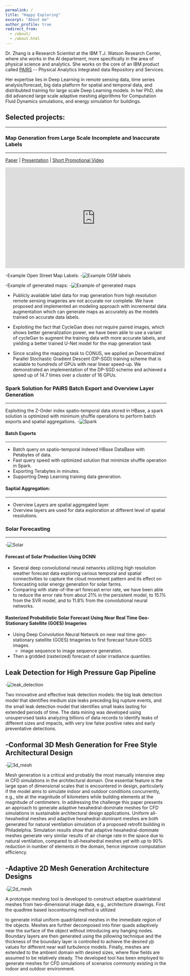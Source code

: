 ```yaml
---
permalink: /
title: "Happy Exploring"
excerpt: "About me"
author_profile: true
redirect_from: 
  - /about/
  - /about.html
---
```

Dr. Zhang is a Research Scientist at the IBM T.J. Watson Research Center, where she works in the AI department, more specifically in the area of physical science and analytics. She works on the core of an IBM product called [PAIRS](https://www.ibm.com/us-en/marketplace/geospatial-big-data-analytics) -- Physical Analytics Integrated data Repository and Services.

Her expertise lies in Deep Learning in remote sensing data, time series analysis/forecast, big data platform for spatial and temporal data, and distribubted training for large scale Deep Learning models. In her PhD, she did advanced large scale adaptive meshing algorithms for Computation Fluid Dynamics simulations, and energy simulation for buildings.


## Selected projects:
----------------


### Map Generation from Large Scale Incomplete and Inaccurate Labels 
---------------
[Paper](https://arxiv.org/pdf/1703.10593.pdf) | [Presentation](https://youtu.be/RXxh1PMvLW0) | [Short Promotional Video](https://youtu.be/6pZJmnIUTAc)

<iframe width="560" height="315" src="https://www.youtube.com/embed/6pZJmnIUTAc" frameborder="0" allow="accelerometer; autoplay; encrypted-media; gyroscope; picture-in-picture" allowfullscreen></iframe>


-Example Open Street Map Labels:
-![Example OSM labels](/images/osm_sample.png "Example OSM labels") 


-Example of generated maps:
-![Example of generated maps](/images/front.png "Edxample of generated maps")


+ Publicly available label data for map generation from high resolution remote sensing imageries are not accurate nor complete. We have proposed and implemented an modeling approach with incremental data augmentation which can generate maps as accurately as the models trained on accurate data labels. 
+ Exploiting the fact that CycleGan does not require paired images, which shows better generalization power, we have been able to use a variant of cycleGan to augment the training data with more accurate labels, and yielding a better trained U-Net model for the map generation task 

+ Since scaling the mapping task to CONUS, we applied an Decentralized Parallel Stochastic Gradient Descent (DP-SGD) training scheme that is scalable to hundreds of GPUs with near linear speed-up. We demonstrated an implementation of the DP-SGD scheme and achieved a speed up of 14.7 times over a cluster of 16 GPUs.

<!---
-Unlike previous studies, most of which use datasets that are available only in a few cities across the world, we utilizes publicly available imagery and map data, both of which cover the contiguous United States (CONUS).
-We approach the technical challenge of inaccurate and incomplete training data adopting state-of-the-art convolutional neural network architectures such as the U-Net and the CycleGAN to incrementally generate maps with increasingly more accurate and more complete labels of man-made infrastructure such as roads and houses.
Results show that we achieved a recall-score of 84.9%, and precision score of 95% in a subset using manual count in terms of house detection in selected four cities in Texas. 

-->

### Spark Solution for PAIRS Batch Export and Overview Layer Generation 
---------------

Exploiting the Z-Order index spatio-temporal data stored in HBase, a spark solution is optimized with minimum shuffle operations to perform batch exports and spatial aggregations.
-![Spark](/images/combined.png "Spark")


#### Batch Exports
---------------

+ Batch query on spatio-temporal indexed HBase DataBase with Petabytes of data.
+ Fast query speed with optimized solution that minimize shuffle operation in Spark.
+ Exporting Terabytes in minutes.
+ Supporting Deep Learning training data generation.



#### Saptial Aggregation:
---------------

+ Overview Layers are spatial aggregated layer.
+ Overview layers are used for data exploration at different level of spatial resolutions.
  

### Solar Forecasting
---------------
-![Solar](/images/solar_projects.png "Solar")

#### Forecast of Solar Production Using DCNN
+ Several deep convolutional neural networks utilizing high resolution weather forecast data exploring various temporal and spatial connectivities to capture the cloud movement pattern and its effect on forecasting solar energy generation for solar farms.
+ Comparing with state-of-the-art forecast error rate, we have been able to reduce the error rate from about 21% in the persistent model, to 15.1% from the SVR model, and to 11.8% from the convolutional neural networks. 


#### Rasterized Probabilistic Solar Forecast Using Near Real Time Geo-Stationary Satellite (GOES) Imageries
+ Using Deep Convolution Neural Network on near real time geo-stationary satellite (GOES) tmageries to first forecast future GOES images. 
    + image sequence to image sequence generation.
+ Then a gridded (rasterized) forecast of solar irradiance quantiles. 


Leak Detection for High Pressure Gap Pipeline
---------------
-![leak_detection](/images/leak_detection.png "leak_detection")

Two innovative and effective leak detection models: the big leak detection model that identiﬁes medium size leaks preceding big rupture events, and the small leak detection model that identiﬁes small leaks lasting for extended periods of time. The data mining was developed using unsupervised tasks analyzing billions of data records to identify leaks of different sizes and impacts, with very low false positive rates and early preventative detections.


-Conformal 3D Mesh Generation for Free Style Architectural Design
---------------
-![3d_mesh](/images/3d_mesh.png "3d_mesh")

Mesh generation is a critical and probably the most manually intensive step in CFD simulations in the architectural domain. One essential feature is the large span of dimensional scales that is encountered in design, particularly if the model aims to simulate indoor and outdoor conditions concurrently, e.g., site at the magnitude of kilometers while building elements at the magnitude of centimeters. In addressing the challenge this paper presents an approach to generate adaptive hexahedral-dominate meshes for CFD simulations in sustainable architectural design applications. Uniform all-hexahedral meshes and adaptive hexahedral-dominant meshes are both generated for natural ventilation simulation of a proposed retroﬁt building in Philadelphia. Simulation results show that adaptive hexahedral-dominate meshes generate very similar results of air change rate in the space due to natural ventilation, compared to all-hexahedral meshes yet with up to 90% reduction in number of elements in the domain, hence improve computation efﬁciency.

-Adaptive 2D Mesh Generation Architecture Designs
---------------
-![2d_mesh](/images/2d_mesh.png "2d_mesh")

A prototype meshing tool is developed to construct adaptive quadrilateral meshes from two-dimensional image data, e.g., architecture drawings. First the quadtree based isocontouring method is utilized

to generate initial uniform quadrilateral meshes in the immediate region of the objects. Meshes are
further decomposed into finer quads adaptively near the surface of the object without introducing any
hanging nodes. Boundary layers are then generated using the pillowing technique and the thickness of
the boundary layer is controlled to achieve the desired yþ values for different near wall turbulence
models. Finally, meshes are extended to the ambient domain with desired sizes, where flow fields are
assumed to be relatively steady. The developed tool has been employed to generate meshes for CFD
simulations of scenarios commonly existing in the indoor and outdoor environment.
